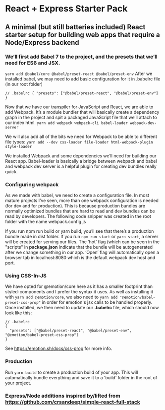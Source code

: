 # React + Express Starter Pack

## A minimal (but still batteries included) React starter setup for building web apps that require a Node/Express backend

### We’ll first add Babel 7 to the project, and the presets that we’ll need for ES6 and JSX.

`yarn add @babel/core @babel/preset-react @babel/preset-env` After we installed babel, we may need
to add basic configuration for it in .babelrc file (in our root folder)

`// .babelrc { "presets": ["@babel/preset-react", "@babel/preset-env"] }`

Now that we have our transpiler for JavaScript and React, we are able to add Webpack. It’s a module
bundler that will basically create a dependency graph in the project and spit a packaged JavaScript
file that we’ll attach to our index html.
`yarn add webpack webpack-cli babel-loader webpack-dev-server`

We will also add all of the bits we need for Webpack to be able to different file types:
`yarn add --dev css-loader file-loader html-webpack-plugin style-loader`

We installed Webpack and some dependencies we’ll need for building our React app. Babel-loader is
basically a bridge between webpack and babel and webpack dev server is a helpful plugin for creating
dev bundles really quick.

### Configuring webpack

As we made with babel, we need to create a configuration file. In most mature projects I’ve seen,
more than one webpack configuration is needed (for dev and for production). This is because
production bundles are normally optimized bundles that are hard to read and dev bundles can be read
by developers. The following code snipper was created in the root folder with the name
webpack.config.js

If you run npm run build or yarn build, you’ll see that there’s a production bundle made in dist
folder. If you run `npm run start` or `yarn start`, a server will be created for serving our files.
The ‘hot’ flag (which can be seen in the "scripts" in **package.json** indicate that the bundle will
be autogenerated after we change something in our app. ‘Open’ flag will automatically open a browser
tab in localhost:8080 which is the default webpack dev host and port.

### Using CSS-In-JS

We have opted for @emotion/core here as it has a smaller footprint than styled-components and I
prefer the syntax it uses. As well as installing it with `yarn add @emotion/core`, we also need to
`yarn add "@emotion/babel-preset-css-prop"` in order for emotion's jsx calls to be handled properly.
Once installed, we then need to update our **.babelrc** file, which should now look like this:

```
// .babelrc
{
  "presets": ["@babel/preset-react", "@babel/preset-env", "@emotion/babel-preset-css-prop"]
}
```

See https://emotion.sh/docs/css-prop for more info.

### Production

Run `yarn build` to create a production build of your app. This will automatically bundle everything
and save it to a 'build' folder in the root of your project.

### Express/Node additions inspired by/lifted from https://github.com/crsandeep/simple-react-full-stack
